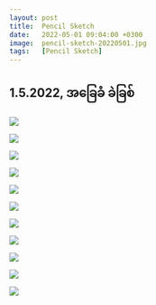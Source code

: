 ```yaml
---
layout: post
title:  Pencil Sketch
date:   2022-05-01 09:04:00 +0300
image:  pencil-sketch-20220501.jpg
tags:   [Pencil Sketch]
---
```

## 1.5.2022, အ​ခြေခံ ခဲခြစ်

![]({{site.baseurl}}/img/pencil-sketch-20220501/01.jpg)

![]({{site.baseurl}}/img/pencil-sketch-20220501/02.jpg)

![]({{site.baseurl}}/img/pencil-sketch-20220501/03.jpg)

![]({{site.baseurl}}/img/pencil-sketch-20220501/04.jpg)

![]({{site.baseurl}}/img/pencil-sketch-20220501/05.jpg)

![]({{site.baseurl}}/img/pencil-sketch-20220501/06.jpg)

![]({{site.baseurl}}/img/pencil-sketch-20220501/07.jpg)

![]({{site.baseurl}}/img/pencil-sketch-20220501/08.jpg)

![]({{site.baseurl}}/img/pencil-sketch-20220501/09.jpg)

![]({{site.baseurl}}/img/pencil-sketch-20220501/10.jpg)

![]({{site.baseurl}}/img/pencil-sketch-20220501/11.jpg)
